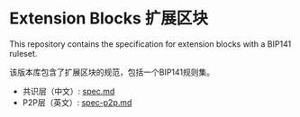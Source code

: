 # Extension Blocks 扩展区块

This repository contains the specification for extension blocks with a BIP141
ruleset.

该版本库包含了扩展区块的规范，包括一个BIP141规则集。

- 共识层（中文）: [spec.md](spec.md)
- P2P层（英文）: [spec-p2p.md](spec-p2p.md)
